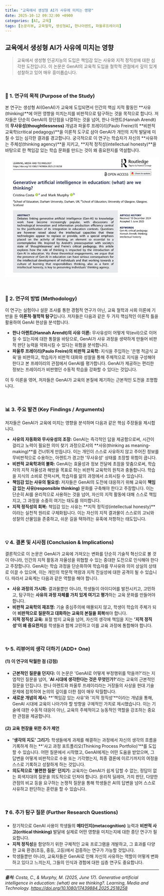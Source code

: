 ```yaml
---
title: "교육에서 생성형 AI가 사유에 미치는 영향"
date: 2025-10-12 09:32:00 +0900
categories: [AI, 교육]
tags: [논문리뷰, 교육철학, 생성형AI, 한나아렌트, 파울루프레이리]
---
```


## 교육에서 생성형 AI가 사유에 미치는 영향

> 교육에서 생성형 인공지능의 도입은 책임감 있는 사유와 지적 정직성에 대한 심각한 도전입니다. 이 논문은 GenAI의 교육적 도입을 철학적 관점에서 깊이 있게 성찰하고 있어 매우 흥미롭습니다.

<br>

### 🎯 1. 연구의 목적 (Purpose of the Study)

본 연구는 생성형 AI(GenAI)가 교육에 도입되면서 인간의 핵심 지적 활동인 **사유(thinking)**에 어떤 영향을 미치는지를 비판적으로 탐구하는 것을 목적으로 합니다. 저자들은 단순히 GenAI의 장단점을 나열하는 것을 넘어, 한나 아렌트(Hannah Arendt)의 **무사유성(thoughtlessness)** 개념과 파울루 프레이리(Paulo Freire)의 **비판적 교육학(critical pedagogy)**을 이론적 도구로 삼아 GenAI가 개인의 지적 발달에 미칠 수 있는 심각한 결과를 경고합니다. 궁극적으로 이 연구는 학습자가 자신의 **사유하는 주체성(thinking agency)**을 지키고, **지적 정직성(intellectual honesty)**을 바탕으로 한 책임감 있는 학습 문화를 만드는 것이 왜 중요한지를 역설합니다.

![이미지](/assets/responsible-thinking.png)

<br>

### 🔬 2. 연구의 방법 (Methodology)

이 연구는 실험이나 설문 조사를 통한 경험적 연구가 아닌, 교육 철학과 사회 이론에 기반을 둔 **이론적·철학적 탐구**입니다. 저자들은 다음과 같은 두 가지 핵심적인 이론적 틀을 활용하여 GenAI 현상을 분석합니다.

* **한나 아렌트(Hannah Arendt)의 사유 이론:** 무사유성이 어떻게 악(evil)으로 이어질 수 있는지에 대한 통찰을 바탕으로, GenAI가 사유 과정을 생략하게 만들어 비판적 판단 능력을 약화시킬 수 있다는 위험을 분석합니다.
* **파울루 프레이리(Paulo Freire)의 비판적 교육학:** 지식을 주입하는 '은행 적금식 교육'을 비판하고, 학습자가 비판적 대화와 성찰을 통해 주체적으로 지식을 구성해야 한다고 본 프레이리의 관점에서 GenAI를 평가합니다. GenAI가 제공하는 편리한 정보는 프레이리가 비판했던 수동적 학습을 강화할 수 있다는 것입니다.

이 두 이론을 엮어, 저자들은 GenAI가 교육의 본질에 제기하는 근본적인 도전을 조명합니다.

<br>

### 📊 3. 주요 발견 (Key Findings / Arguments)

저자들은 GenAI가 교육에 미치는 영향을 분석하며 다음과 같은 핵심 주장들을 제시합니다.

* **사유의 자동화와 무사유성의 조장:** GenAI는 즉각적인 답을 제공함으로써, 시간이 걸리고 노력이 필요한 의미 찾기 과정으로서의 **사유(thinking as meaning-making)**를 건너뛰게 만듭니다. 이는 개인이 스스로 사유하지 않고 주어진 정보를 무비판적으로 수용하는, 아렌트가 경고한 '무사유성' 상태를 조장할 위험이 큽니다.
* **비판적 교육학과의 불화:** GenAI는 효율성과 정보 전달에 초점을 맞춤으로써, 학습자의 지적 자율성과 해방을 목표로 하는 비판적 교육학의 원칙과 충돌합니다. 학습을 지식의 소비로 전락시켜, 학습자를 앎의 과정에서 소외시킬 수 있습니다.
* **책임감 있는 사유의 필요성:** 저자들은 GenAI의 도전에 대응하기 위해 교육이 **책임감 있는 사유(responsible thinking)** 문화를 구축해야 한다고 주장합니다. 이는 단순히 AI를 윤리적으로 사용하는 것을 넘어, 자신의 지적 활동에 대해 스스로 책임지고, 그 과정을 소중히 여기는 태도를 의미합니다.
* **지적 정직성의 회복:** 책임감 있는 사유는 **지적 정직성(intellectual honesty)**이라는 실천적 원리로 구체화됩니다. 이는 자신의 지적 결과물이 스스로의 고뇌와 성찰의 산물임을 존중하고, 쉬운 길을 택하려는 유혹에 저항하는 태도입니다.

<br>

### 💡 4. 결론 및 시사점 (Conclusion & Implications)

결론적으로 이 논문은 GenAI가 교육에 가져오는 변화를 단순히 기술적 혁신으로 볼 것이 아니라, 인간의 지적 활동과 자율성을 위협할 수 있는 중대한 도전으로 인식해야 한다고 주장합니다. GenAI는 학습 과정을 단순화하여 학습자를 무사유와 의미 상실의 상태로 이끌 수 있으며, 이는 개인의 학문적 역량과 지적 진실성에 대한 공격이 될 수 있습니다. 따라서 교육계는 다음과 같은 역할을 해야 합니다.

* **사유 과정의 가시화:** 결과물뿐만 아니라, 학생들이 아이디어를 발전시키고, 고민하고, 탐구하는 **사유의 과정 자체를 가치 있게 여기고 평가**하는 교육 문화를 만들어야 합니다.
* **비판적 교육학의 재조명:** 기술 중심주의에 매몰되지 않고, 학생이 학습의 주체가 되어 **비판적으로 질문하고 대화하는 교육의 본질을 회복**해야 합니다.
* **지적 정직성 교육:** 표절 방지 교육을 넘어, 자신의 생각에 책임을 지는 **'지적 정직성'이 왜 중요한지**를 학생들과 함께 고민하고 이를 교육 과정에 통합해야 합니다.

<br>

### ✨ 5. 리뷰어의 생각 더하기 (ADD+ One)

#### (1) 이 연구의 탁월한 점 (강점)
* **근본적인 질문을 던지다:** 이 논문은 'GenAI로 어떻게 부정행위를 막을까?'라는 지엽적인 질문을 넘어, '**AI 시대에 생각한다는 것은 무엇인가?**'라는 교육의 근본적인 질문을 던집니다. 한나 아렌트와 파울루 프레이리라는 거장들의 사상을 현대 기술 문제에 접목하여 논의의 깊이를 더한 점이 매우 탁월합니다.
* **새로운 개념의 제시:** **'책임감 있는 사유'와 '지적 정직성'**이라는 개념을 통해, GenAI 시대에 교육이 나아가야 할 방향을 구체적인 가치로 제시했습니다. 이는 기술에 대한 수동적 대응이 아닌, 교육의 주체적이고 능동적인 역할을 강조하는 중요한 관점을 제공합니다.

#### (2) 교육 현장을 위한 추가 제언
* **'생각의 지도' 그리기:** 학생들에게 과제를 해결하는 과정에서 자신의 생각의 흐름을 기록하게 하는 **'사고 과정 포트폴리오(Thinking Process Portfolio)'**를 도입할 수 있습니다. 어떤 질문에서 시작했고, GenAI에게는 어떤 도움을 받았으며, 그 답변을 어떻게 비판적으로 수용 또는 기각했는지, 최종 결론에 이르기까지의 여정을 스스로 기록하고 성찰하게 하는 것입니다.
* **의도적으로 '불편한 질문' 던지기:** 교육자는 GenAI가 쉽게 답할 수 없는, 정답이 없는 회색지대의 질문을 의도적으로 던져야 합니다. 윤리적 딜레마, 가치 판단, 다양한 관점의 비교 등을 요구하는 논쟁적 질문을 통해 학생들은 AI의 답변을 넘어 스스로 사유하고 판단하는 훈련을 할 수 있습니다.

<br>

### ❓ 6. 추가 탐구 질문 (Further Research Questions)

* 장기적으로 GenAI 사용이 학생들의 **메타인지(metacognition)** 능력과 **비판적 사고(critical thinking)** 발달에 실제로 어떤 영향을 미치는지에 대한 종단 연구가 필요합니다.
* **지적 정직성**을 함양하기 위한 구체적인 교육 프로그램을 개발하고, 그 효과를 다양한 교육 환경(초등, 중등, 고등)에서 검증하는 연구가 가능할 것입니다.
* 학생들뿐만 아니라, 교육자들은 GenAI로 인해 자신의 사유하는 역할이 어떻게 변화하고 있다고 느끼는지, 그들의 인식과 경험에 대한 심층 연구도 중요합니다.

---

_**출처:** Costa, C., & Murphy, M. (2025, June 17). Generative artificial intelligence in education: (what) are we thinking?. Learning, Media and Technology. https://doi.org/10.1080/17439884.2025.2518258_
